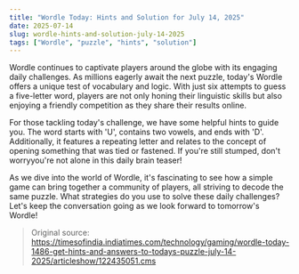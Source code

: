 ```yaml
---
title: "Wordle Today: Hints and Solution for July 14, 2025"
date: 2025-07-14
slug: wordle-hints-and-solution-july-14-2025
tags: ["Wordle", "puzzle", "hints", "solution"]
---
```


Wordle continues to captivate players around the globe with its engaging daily challenges. As millions eagerly await the next puzzle, today's Wordle offers a unique test of vocabulary and logic. With just six attempts to guess a five-letter word, players are not only honing their linguistic skills but also enjoying a friendly competition as they share their results online.

For those tackling today's challenge, we have some helpful hints to guide you. The word starts with 'U', contains two vowels, and ends with 'D'. Additionally, it features a repeating letter and relates to the concept of opening something that was tied or fastened. If you're still stumped, don't worryyou're not alone in this daily brain teaser!

As we dive into the world of Wordle, it's fascinating to see how a simple game can bring together a community of players, all striving to decode the same puzzle. What strategies do you use to solve these daily challenges? Let's keep the conversation going as we look forward to tomorrow's Wordle!

> Original source: https://timesofindia.indiatimes.com/technology/gaming/wordle-today-1486-get-hints-and-answers-to-todays-puzzle-july-14-2025/articleshow/122435051.cms